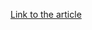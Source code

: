 [Link to the article](https://fieldeffect.com/blog/field-effect-mdr-tops-the-2024-mdr-data-quadrant)
